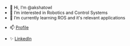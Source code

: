 - 👋 Hi, I’m @akshatowl
- 👀 I’m interested in Robotics and Control Systems
- 🌱 I’m currently learning ROS and it's relevant applications
<!--- 💞️ I’m looking to collaborate on ...-->
- 📫 <a href="https://akshatowl.notion.site/About-Me-297383109d6b4b81996926494679f0a7">Profile</a> 
            
- ✨ <a href="https://www.linkedin.com/in/akshat-pandey-011b811a2/">LinkedIn</a>

<!---
akshatowl/akshatowl is a ✨ special ✨ repository because its `README.md` (this file) appears on your GitHub profile.
You can click the Preview link to take a look at your changes.
--->
